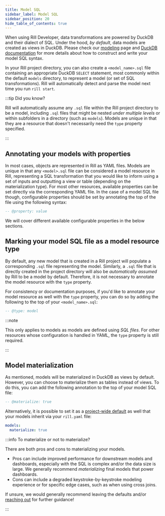 ```yaml
---
title: Model SQL
sidebar_label: Model SQL
sidebar_position: 20
hide_table_of_contents: true
---
```


When using Rill Developer, data transformations are powered by DuckDB and their dialect of SQL. Under the hood, _by default_, data models are created as views in DuckDB. Please check our [modeling](/ingest-sources/models/models.md) page and [DuckDB documentation](https://duckdb.org/docs/sql/introduction) for more details about how to construct and write your model SQL syntax.

In your Rill project directory, you can also create a `<model_name>.sql` file containing an appropriate DuckDB `SELECT` statement, most commonly within the default `models` directory, to represent a model (or set of SQL transformations). Rill will automatically detect and parse the model next time you run `rill start`.

:::tip Did you know?

Rill will automatically assume any `.sql` file within the Rill project directory to be a model, including `.sql` files that might be nested _under multiple levels_ or within subfolders in a directory (such as `models`). Models are unique in that they are a resource that doesn't necessarily need the `type` property specified.

:::

## Annotating your models with properties

In most cases, objects are represented in Rill as YAML files. Models are unique in that any `<model>.sql` file can be considered a model resource in Rill, representing a SQL transformation that you would like to inform using a set of inputs and outputting a view or table (depending on the materialization type). For most other resources, available properties can be set directly via the corresponding YAML file. In the case of a model SQL file though, configurable properties should be set by annotating the top of the file using the following syntax:

```sql
-- @property: value
```

We will cover different available configurable properties in the below sections.

## Marking your model SQL file as a model resource type

By default, any new model that is created in a Rill project will populate a corresponding `.sql` file representing the model. Similarly, a `.sql` file that is directly created in the project directory will also be _automatically assumed_ by Rill to be a model by default. Therefore, it is not necessary to annotate the model resource with the `type` property.

For consistency or documentation purposes, if you'd like to annotate your model resource as well with the `type` property, you can do so by adding the following to the top of your `<model_name>.sql`:
```sql
-- @type: model
```

:::note

This only applies to models as models are defined using _SQL files_. For other resources whose configuration is handled in YAML, the `type` property is still required.

:::

## Model materialization

As mentioned, models will be materialized in DuckDB as views by default. However, you can choose to materialize them as tables instead of views. To do this, you can add the following annotation to the top of your model SQL file:

```sql
-- @materialize: true
```

Alternatively, it is possible to set it as a [project-wide default](rill-yaml.md#project-wide-defaults) as well that your models inherit via your `rill.yaml` file:

```yaml
models:
  materialize: true
```

:::info To materialize or not to materialize? 

There are both pros and cons to materializing your models.
- Pros can include improved performance for downstream models and dashboards, especially with the SQL is complex and/or the data size is large. We generally recommend _materializing_ final models that power dashboards.
- Cons can include a degraded keystroke-by-keystroke modeling experience or for specific edge cases, such as when using cross joins.

If unsure, we would generally recommend leaving the defaults and/or [reaching out](contact.md) for further guidance!

:::